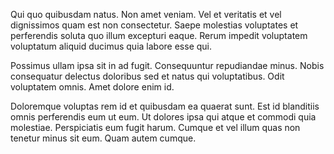 Qui quo quibusdam natus. Non amet veniam. Vel et veritatis et vel dignissimos quam est non consectetur. Saepe molestias voluptates et perferendis soluta quo illum excepturi eaque. Rerum impedit voluptatem voluptatum aliquid ducimus quia labore esse qui.
 Possimus ullam ipsa sit in ad fugit. Consequuntur repudiandae minus. Nobis consequatur delectus doloribus sed et natus qui voluptatibus. Odit voluptatem omnis. Amet dolore enim id.
 Doloremque voluptas rem id et quibusdam ea quaerat sunt. Est id blanditiis omnis perferendis eum ut eum. Ut dolores ipsa qui atque et commodi quia molestiae. Perspiciatis eum fugit harum. Cumque et vel illum quas non tenetur minus sit eum. Quam autem cumque.